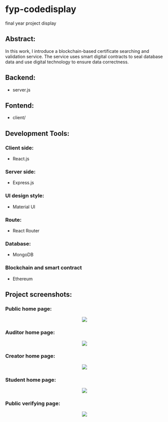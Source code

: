 # fyp-codedisplay
final year project display

## Abstract:
In this work, I introduce a blockchain-based certificate searching and validation service. The service uses smart digital contracts to seal database data and use digital technology to ensure data correctness.

## Backend:
* server.js

## Fontend:
* client/

## Development Tools:
### Client side:
* React.js
### Server side:
* Express.js
### UI design style:
* Material UI 
### Route:
* React Router
### Database:
* MongoDB
### Blockchain and smart contract
* Ethereum

## Project screenshots:

### Public home page:
<p align="center">
  <img src="https://github.com/chanalan321/fyp-codedisplay/blob/a323fe6653d8f5dc556a0c22253136370f8d29be/readme_photos/Public%20home%20page.png">
</p>

### Auditor home page:
<p align="center">
  <img src="https://github.com/chanalan321/fyp-codedisplay/blob/a323fe6653d8f5dc556a0c22253136370f8d29be/readme_photos/Auditor%20home%20page.png">
</p>

### Creator home page:
<p align="center">
  <img src="https://github.com/chanalan321/fyp-codedisplay/blob/a323fe6653d8f5dc556a0c22253136370f8d29be/readme_photos/Creator%20home%20page.png">
</p>

### Student home page:
<p align="center">
  <img src="https://github.com/chanalan321/fyp-codedisplay/blob/a323fe6653d8f5dc556a0c22253136370f8d29be/readme_photos/Student%20home%20page.png">
</p>

### Public verifying page:
<p align="center">
  <img src="https://github.com/chanalan321/fyp-codedisplay/blob/a323fe6653d8f5dc556a0c22253136370f8d29be/readme_photos/Public%20verifying%20page.png">
</p>
